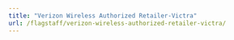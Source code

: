```yaml
---
title: "Verizon Wireless Authorized Retailer-Victra"
url: /flagstaff/verizon-wireless-authorized-retailer-victra/
---
```

